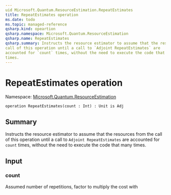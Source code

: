 ```yaml
---
uid Microsoft.Quantum.ResourceEstimation.RepeatEstimates
title: RepeatEstimates operation
ms.date: todo
ms.topic: managed-reference
qsharp.kind: opeartion
qsharp.namespace: Microsoft.Quantum.ResourceEstimation
qsharp.name: RepeatEstimates
qsharp.summary: Instructs the resource estimator to assume that the resources from the
call of this operation until a call to `Adjoint RepeatEstimates` are
accounted for `count` times, without the need to execute the code that many
times.
---
```


# RepeatEstimates operation

Namespace: [Microsoft.Quantum.ResourceEstimation](xref:Microsoft.Quantum.ResourceEstimation)

```qsharp
operation RepeatEstimates(count : Int) : Unit is Adj
```

## Summary

Instructs the resource estimator to assume that the resources from the
call of this operation until a call to `Adjoint RepeatEstimates` are
accounted for `count` times, without the need to execute the code that many
times.

## Input
### count
Assumed number of repetitions, factor to multiply the cost with

